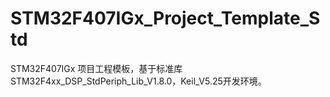 # STM32F407IGx_Project_Template_Std
STM32F407IGx 项目工程模板，基于标准库STM32F4xx_DSP_StdPeriph_Lib_V1.8.0，Keil_V5.25开发环境。
